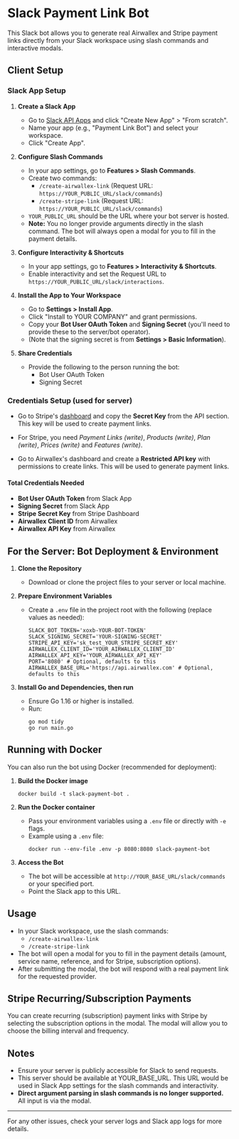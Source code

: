 # Slack Payment Link Bot

This Slack bot allows you to generate real Airwallex and Stripe payment links directly from your Slack workspace using slash commands and interactive modals.

## Client Setup

### Slack App Setup

1. **Create a Slack App**
   - Go to [Slack API Apps](https://api.slack.com/apps) and click "Create New App" > "From scratch".
   - Name your app (e.g., "Payment Link Bot") and select your workspace.
   - Click "Create App".

2. **Configure Slash Commands**
   - In your app settings, go to **Features > Slash Commands**.
   - Create two commands:
     - `/create-airwallex-link` (Request URL: `https://YOUR_PUBLIC_URL/slack/commands`)
     - `/create-stripe-link` (Request URL: `https://YOUR_PUBLIC_URL/slack/commands`)
   - `YOUR_PUBLIC_URL` should be the URL where your bot server is hosted.
   - **Note:** You no longer provide arguments directly in the slash command. The bot will always open a modal for you to fill in the payment details.

3. **Configure Interactivity & Shortcuts**
   - In your app settings, go to **Features > Interactivity & Shortcuts**.
   - Enable interactivity and set the Request URL to `https://YOUR_PUBLIC_URL/slack/interactions`.

4. **Install the App to Your Workspace**
   - Go to **Settings > Install App**.
   - Click "Install to YOUR COMPANY" and grant permissions.
   - Copy your **Bot User OAuth Token** and **Signing Secret** (you'll need to provide these to the server/bot operator).
   - (Note that the signing secret is from **Settings > Basic Information**).

5. **Share Credentials**
   - Provide the following to the person running the bot:
     - Bot User OAuth Token
     - Signing Secret

### Credentials Setup (used for server)
 - Go to Stripe's [dashboard](https://dashboard.stripe.com) and copy the **Secret Key** from the API section. This key will be used to create payment links.
 - For Stripe, you need *Payment Links (write)*, *Products (write)*, *Plan (write)*, *Prices (write)* and *Features (write)*.

 - Go to Airwallex's dashboard and create a **Restricted API key** with permissions to create links. This will be used to generate payment links.

#### Total Credentials Needed
 - **Bot User OAuth Token** from Slack App
 - **Signing Secret** from Slack App
 - **Stripe Secret Key** from Stripe Dashboard
 - **Airwallex Client ID** from Airwallex
 - **Airwallex API Key** from Airwallex

## For the Server: Bot Deployment & Environment

1. **Clone the Repository**
   - Download or clone the project files to your server or local machine.

2. **Prepare Environment Variables**
   - Create a `.env` file in the project root with the following (replace values as needed):
     ```
     SLACK_BOT_TOKEN='xoxb-YOUR-BOT-TOKEN'
     SLACK_SIGNING_SECRET='YOUR-SIGNING-SECRET'
     STRIPE_API_KEY='sk_test_YOUR_STRIPE_SECRET_KEY'
     AIRWALLEX_CLIENT_ID='YOUR_AIRWALLEX_CLIENT_ID'
     AIRWALLEX_API_KEY='YOUR_AIRWALLEX_API_KEY'
     PORT='8080' # Optional, defaults to this
     AIRWALLEX_BASE_URL='https://api.airwallex.com' # Optional, defaults to this
     ```

3. **Install Go and Dependencies, then run**
   - Ensure Go 1.16 or higher is installed.
   - Run:
     ```
     go mod tidy
     go run main.go
     ```

## Running with Docker

You can also run the bot using Docker (recommended for deployment):

1. **Build the Docker image**
   ```
   docker build -t slack-payment-bot .
   ```

2. **Run the Docker container**
   - Pass your environment variables using a `.env` file or directly with `-e` flags.
   - Example using a `.env` file:
     ```
     docker run --env-file .env -p 8080:8080 slack-payment-bot
     ```

3. **Access the Bot**
   - The bot will be accessible at `http://YOUR_BASE_URL/slack/commands` or your specified port.
   - Point the Slack app to this URL.

## Usage
- In your Slack workspace, use the slash commands:
  - `/create-airwallex-link`
  - `/create-stripe-link`
- The bot will open a modal for you to fill in the payment details (amount, service name, reference, and for Stripe, subscription options).
- After submitting the modal, the bot will respond with a real payment link for the requested provider.

## Stripe Recurring/Subscription Payments
You can create recurring (subscription) payment links with Stripe by selecting the subscription options in the modal. The modal will allow you to choose the billing interval and frequency.

## Notes
- Ensure your server is publicly accessible for Slack to send requests.
- This server should be available at YOUR_BASE_URL. This URL would be used in Slack App settings for the slash commands and interactivity.
- **Direct argument parsing in slash commands is no longer supported.** All input is via the modal.

---

For any other issues, check your server logs and Slack app logs for more details.